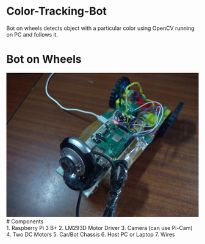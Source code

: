 # Color-Tracking-Bot
Bot on wheels detects object with a particular color using OpenCV running on PC and follows it.
# Bot on Wheels
<img src="https://github.com/SahilVerma0651/Color-Tracking-Bot/blob/master/Bot.jpg" />
# Components
<br/> 1. Raspberry Pi 3 B+
2. LM293D Motor Driver
3. Camera (can use Pi-Cam)
4. Two DC Motors
5. Car/Bot Chassis
6. Host PC or Laptop
7. Wires
